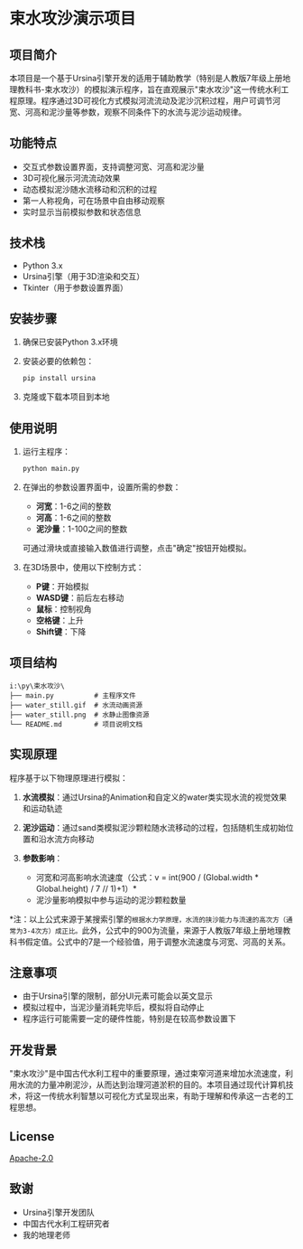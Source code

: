 # 束水攻沙演示项目

## 项目简介

本项目是一个基于Ursina引擎开发的适用于辅助教学（特别是人教版7年级上册地理教科书-束水攻沙）的模拟演示程序，旨在直观展示"束水攻沙"这一传统水利工程原理。程序通过3D可视化方式模拟河流流动及泥沙沉积过程，用户可调节河宽、河高和泥沙量等参数，观察不同条件下的水流与泥沙运动规律。

## 功能特点

- 交互式参数设置界面，支持调整河宽、河高和泥沙量
- 3D可视化展示河流流动效果
- 动态模拟泥沙随水流移动和沉积的过程
- 第一人称视角，可在场景中自由移动观察
- 实时显示当前模拟参数和状态信息

## 技术栈

- Python 3.x
- Ursina引擎（用于3D渲染和交互）
- Tkinter（用于参数设置界面）

## 安装步骤

1. 确保已安装Python 3.x环境

2. 安装必要的依赖包：
   ```bash
   pip install ursina
   ```

3. 克隆或下载本项目到本地

## 使用说明

1. 运行主程序：
   ```bash
   python main.py
   ```

2. 在弹出的参数设置界面中，设置所需的参数：
   - **河宽**：1-6之间的整数
   - **河高**：1-6之间的整数
   - **泥沙量**：1-100之间的整数
   
   可通过滑块或直接输入数值进行调整，点击"确定"按钮开始模拟。

3. 在3D场景中，使用以下控制方式：
   - **P键**：开始模拟
   - **WASD键**：前后左右移动
   - **鼠标**：控制视角
   - **空格键**：上升
   - **Shift键**：下降

## 项目结构

```
i:\py\束水攻沙\
├── main.py          # 主程序文件
├── water_still.gif  # 水流动画资源
├── water_still.png  # 水静止图像资源
└── README.md        # 项目说明文档
```

## 实现原理

程序基于以下物理原理进行模拟：

1. **水流模拟**：通过Ursina的Animation和自定义的water类实现水流的视觉效果和运动轨迹

2. **泥沙运动**：通过sand类模拟泥沙颗粒随水流移动的过程，包括随机生成初始位置和沿水流方向移动

3. **参数影响**：
   - 河宽和河高影响水流速度（公式：v = int(900 / (Global.width * Global.height) / 7 // 1)+1）*
   - 泥沙量影响模拟中参与运动的泥沙颗粒数量

*注：以上公式来源于某搜索引擎的`根据水力学原理，水流的挟沙能力与流速的高次方（通常为3-4次方）成正比。`此外，公式中的900为流量，来源于人教版7年级上册地理教科书假定值。公式中的7是一个经验值，用于调整水流速度与河宽、河高的关系。

## 注意事项

- 由于Ursina引擎的限制，部分UI元素可能会以英文显示
- 模拟过程中，当泥沙量消耗完毕后，模拟将自动停止
- 程序运行可能需要一定的硬件性能，特别是在较高参数设置下

## 开发背景

"束水攻沙"是中国古代水利工程中的重要原理，通过束窄河道来增加水流速度，利用水流的力量冲刷泥沙，从而达到治理河道淤积的目的。本项目通过现代计算机技术，将这一传统水利智慧以可视化方式呈现出来，有助于理解和传承这一古老的工程思想。

## License

[Apache-2.0](http://www.apache.org/licenses/)

## 致谢

- Ursina引擎开发团队
- 中国古代水利工程研究者
- 我的地理老师
        